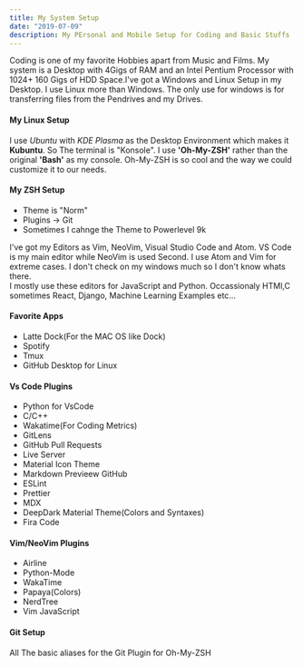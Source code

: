 ```yaml
---
title: My System Setup
date: "2019-07-09"
description: My PErsonal and Mobile Setup for Coding and Basic Stuffs
---
```

Coding is one of my favorite Hobbies apart from Music and Films.
My system is a Desktop with 4Gigs of RAM and an Intel Pentium Processor with 1024+
160 Gigs of HDD Space.I've got a Windows and Linux Setup in my Desktop. I use Linux more than Windows. The only use for windows is for transferring files from the Pendrives and my Drives.     

#### My Linux Setup
I use *Ubuntu* with *KDE Plasma* as the Desktop Environment which makes it **Kubuntu**.  So The terminal is "Konsole". I use **'Oh-My-ZSH'** rather than the original **'Bash'** as my console. Oh-My-ZSH is so cool and the way we could customize it to our needs.     
#### My ZSH Setup
- Theme is "Norm" 
- Plugins -> Git
- Sometimes I cahnge the Theme to Powerlevel 9k

I've got my Editors as Vim, NeoVim, Visual Studio Code and Atom. VS Code is my main editor while NeoVim is used Second. I use Atom and Vim for extreme cases. I don't check on my windows much so I don't know whats there.    
I mostly use these editors for JavaScript and Python. Occassionaly HTMl,C sometimes React, Django, Machine Learning Examples etc...

#### Favorite Apps
- Latte Dock(For the MAC OS like Dock)
- Spotify
- Tmux
- GitHub Desktop for Linux
#### Vs Code Plugins
- Python for VsCode
- C/C++ 
- Wakatime(For Coding Metrics)
- GitLens
- GitHub Pull Requests
- Live Server
- Material Icon Theme
- Markdown Previeew GitHub
- ESLint
- Prettier
- MDX
- DeepDark Material Theme(Colors and Syntaxes)
- Fira Code
#### Vim/NeoVim Plugins
- Airline
- Python-Mode
- WakaTime
- Papaya(Colors)
- NerdTree
- Vim JavaScript
#### Git Setup
All The basic aliases for the Git Plugin for Oh-My-ZSH
